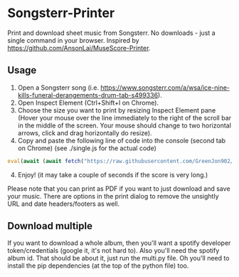 # Songsterr-Printer

Print and download sheet music from Songsterr. No downloads - just a single command in your browser.
Inspired by https://github.com/AnsonLai/MuseScore-Printer.

## Usage

1. Open a Songsterr song (i.e. https://www.songsterr.com/a/wsa/ice-nine-kills-funeral-derangements-drum-tab-s499336).
2. Open Inspect Element (Ctrl+Shift+I on Chrome).
3. Choose the size you want to print by resizing Inspect Element pane (Hover your mouse over the line immediately to the right of the scroll bar in the middle of the screen. Your mouse should change to two horizontal arrows, click and drag horizontally do resize).
4. Copy and paste the following line of code into the console (second tab on Chrome) (see ./single.js for the actual code)
```js
eval(await (await fetch("https://raw.githubusercontent.com/GreenJon902/Songsterr-Printer/refs/heads/main/single.js")).text())
```
4. Enjoy! (it may take a couple of seconds if the score is very long.)

Please note that you can print as PDF if you want to just download and save your music. There are options in the print dialog to remove the unsightly URL and date headers/footers as well.

## Download multiple
If you want to download a whole album, then you'll want a spotify developer token/credentials (google it, it's not hard to). Also you'll need the spotify album id.
That should be about it, just run the multi.py file.
Oh you'll need to install the pip dependencies (at the top of the python file) too.
